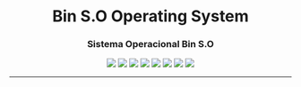 <div align="center">

<h1>Bin S.O Operating System</h1>
<h3>Sistema Operacional Bin S.O</h3>

![](https://img.shields.io/github/license/felipenlunkes/Bin-S.O.svg)
![](https://img.shields.io/github/stars/felipenlunkes/Bin-S.O.svg)
![](https://img.shields.io/github/issues/felipenlunkes/Bin-S.O.svg)
![](https://img.shields.io/github/issues-closed/felipenlunkes/Bin-S.O.svg)
![](https://img.shields.io/github/issues-pr/felipenlunkes/Bin-S.O.svg)
![](https://img.shields.io/github/issues-pr-closed/felipenlunkes/Bin-S.O.svg)
![](https://img.shields.io/github/downloads/felipenlunkes/Bin-S.O/total.svg)
![](https://img.shields.io/github/release/felipenlunkes/Bin-S.O.svg)

</div>

<hr>
